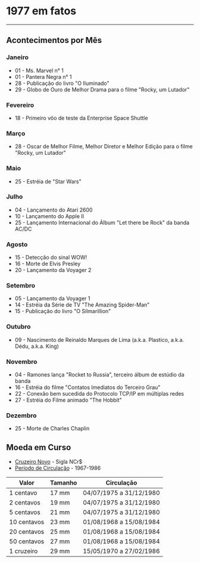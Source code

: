 # 1977 em fatos
-----------------------------
## Acontecimentos por Mês

### Janeiro
* 01 - Ms. Marvel n° 1
* 01 - Pantera Negra n° 1
* 28 - Publicação do livro "O Iluminado"
* 29 - Globo de Ouro de Melhor Drama para o filme "Rocky, um Lutador"

### Fevereiro
* 18 - Primeiro vôo de teste da Enterprise Space Shuttle

### Março
* 28 - Oscar de Melhor Filme, Melhor Diretor e Melhor Edição para o filme "Rocky, um Lutador"

### Maio
* 25 - Estréia de "Star Wars"

### Julho
* 04 - Lançamento do Atari 2600
* 10 - Lançamento do Apple II
* 25 - Lançamento Internacional do Álbum "Let there be Rock" da banda AC/DC

### Agosto
* 15 - Detecção do sinal WOW!
* 16 - Morte de Elvis Presley
* 20 - Lançamento da Voyager 2

### Setembro
* 05 - Lançamento da Voyager 1
* 14 - Estréia da Série de TV "The Amazing Spider-Man"
* 15 - Publicação do livro "O Silmarillion"

### Outubro
* 09 - Nascimento de Reinaldo Marques de Lima (a.k.a. Plastico, a.k.a. Dédu, a.k.a. King)

### Novembro
* 04 - Ramones lança "Rocket to Russia", terceiro álbum de estúdio da banda
* 16 - Estréia do filme "Contatos Imediatos do Terceiro Grau"
* 22 - Conexão bem sucedida do Protocolo TCP/IP em múltiplas redes
* 27 - Estréia do Filme animado "The Hobbit"

### Dezembro
* 25 - Morte de Charles Chaplin

## Moeda em Curso

* [Cruzeiro Novo] - Sigla NCr$
* [Período de Circulação] - 1967-1986

| Valor       | Tamanho | Circulação              |
|-------------|---------|-------------------------|
| 1 centavo   | 17 mm   | 04/07/1975 a 31/12/1980 |
| 2 centavos  | 19 mm   | 04/07/1975 a 31/12/1980 |
| 5 centavos  | 21 mm   | 04/07/1975 a 31/12/1980 |
| 10 centavos | 23 mm   | 01/08/1968 a 15/08/1984 |
| 20 centavos | 25 mm   | 01/08/1968 a 15/08/1984 |
| 50 centavos | 27 mm   | 01/08/1968 a 15/08/1984 |
| 1 cruzeiro  | 29 mm   | 15/05/1970 a 27/02/1986 |

[//]: #
[Cruzeiro Novo]: https://pt.wikipedia.org/wiki/Cruzeiro_novo
[Período de Circulação]: https://www.bcb.gov.br/cedulasemoedas/moedasemitidas
